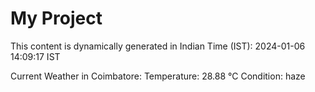 # My Project

This content is dynamically generated in Indian Time (IST): 2024-01-06 14:09:17 IST


Current Weather in Coimbatore:
Temperature: 28.88 °C
Condition: haze

